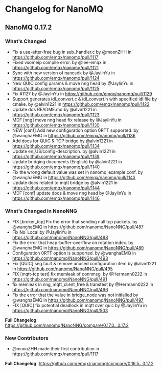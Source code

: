 # Changelog for NanoMQ

## NanoMQ 0.17.2

### What's Changed

* Fix a use-after-free bug in sub_handler.c by @moonZHH in https://github.com/emqx/nanomq/pull/1117
* Fixed vsomeip compile error. by @lee-emqx in https://github.com/emqx/nanomq/pull/1121
* Sync with new version of nanosdk by @JaylinYu in https://github.com/emqx/nanomq/pull/1124
* New QUIC config params & move nng head by @JaylinYu in https://github.com/emqx/nanomq/pull/1125
* Fix #1127 by @JaylinYu in https://github.com/emqx/nanomq/pull/1129
* Support generates idl_convert.c & idl_convert.h with specified idl file by cmake. by @alvin1221 in https://github.com/emqx/nanomq/pull/1122
* Update dds README.md by @alvin1221 in https://github.com/emqx/nanomq/pull/1123
* MDF [nng] move nng head fix release by @JaylinYu in https://github.com/emqx/nanomq/pull/1130
* NEW [conf] Add new configuration option 0RTT supported. by @wanghaEMQ in https://github.com/emqx/nanomq/pull/1136
* Add docs for QUIC & TCP bridge by @alvin1221 in https://github.com/emqx/nanomq/pull/1134
* Update en_US/config-description. by @alvin1221 in https://github.com/emqx/nanomq/pull/1139
* Update bridging documents (English) by @alvin1221 in https://github.com/emqx/nanomq/pull/1140
* Fix the wrong default value was set in nanomq_example.conf. by @wanghaEMQ in https://github.com/emqx/nanomq/pull/1143
* Update docs related to mqtt bridge by @alvin1221 in https://github.com/emqx/nanomq/pull/1144
* MDF [conf] update docs & move nng head by @JaylinYu in https://github.com/emqx/nanomq/pull/1146


### What's Changed in NanoNNG
* FIX [broker_tcp] Fix the error that sending null tcp packets. by @wanghaEMQ in https://github.com/nanomq/NanoNNG/pull/487
* Fix No_Local by @JaylinYu in https://github.com/nanomq/NanoNNG/pull/488
* Fix the error that heap-buffer-overflow on rotation index. by @wanghaEMQ in https://github.com/nanomq/NanoNNG/pull/489
* Configuration 0RTT option is supported. by @wanghaEMQ in https://github.com/nanomq/NanoNNG/pull/493
* Fix [QUIC] seg.fault & remove unused configuration item by @alvin1221 in https://github.com/nanomq/NanoNNG/pull/495
* FIX [mqtt-tcp test] fix memleak of connmsg. by @Hermann0222 in https://github.com/nanomq/NanoNNG/pull/491
* fix memleak in nng_mqtt_client_free & transtest by @Hermann0222 in https://github.com/nanomq/NanoNNG/pull/496
* Fix the error that the value in bridge_node was not initialled by @wanghaEMQ in https://github.com/nanomq/NanoNNG/pull/497
* FIX [QUIC] fix potential deadlock in mqtt over quic by @JaylinYu in https://github.com/nanomq/NanoNNG/pull/503

**Full Changelog**: https://github.com/nanomq/NanoNNG/compare/0.17.0...0.17.2

### New Contributors
* @moonZHH made their first contribution in https://github.com/emqx/nanomq/pull/1117

**Full Changelog**: https://github.com/emqx/nanomq/compare/0.16.5...0.17.2